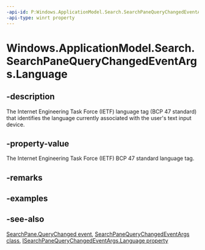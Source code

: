 ```yaml
---
-api-id: P:Windows.ApplicationModel.Search.SearchPaneQueryChangedEventArgs.Language
-api-type: winrt property
---
```


<!-- Property syntax
public string Language { get; }
-->

# Windows.ApplicationModel.Search.SearchPaneQueryChangedEventArgs.Language

## -description
 The Internet Engineering Task Force (IETF) language tag (BCP 47 standard) that identifies the language currently associated with the user's text input device. 

## -property-value
The Internet Engineering Task Force (IETF) BCP 47 standard language tag.

## -remarks

## -examples

## -see-also
[SearchPane.QueryChanged event](searchpane_querychanged.md), [SearchPaneQueryChangedEventArgs class](searchpanequerychangedeventargs.md), [ISearchPaneQueryChangedEventArgs.Language property](isearchpanequerychangedeventargs_language.md)
